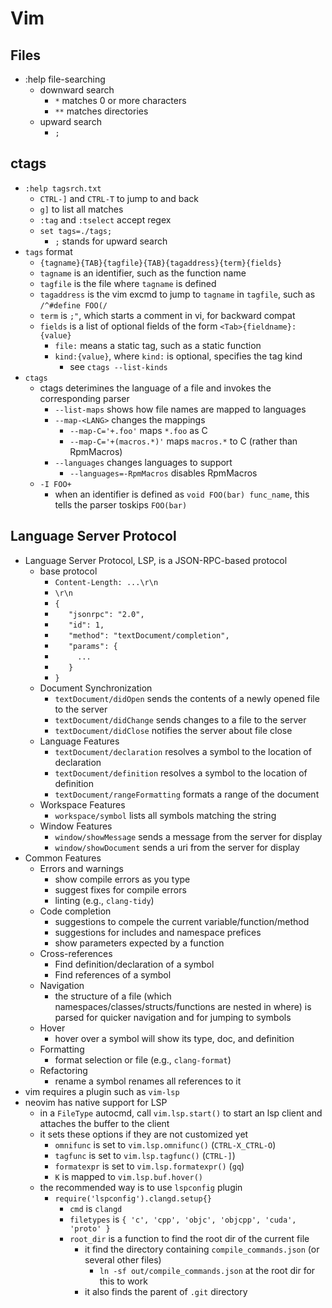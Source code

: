 Vim
===

## Files

- :help file-searching
  - downward search
    - `*` matches 0 or more characters
    - `**` matches directories
  - upward search
    - `;`

## ctags

- `:help tagsrch.txt`
  - `CTRL-]` and `CTRL-T` to jump to and back
  - `g]` to list all matches
  - `:tag` and `:tselect` accept regex
  - `set tags=./tags;`
    - `;` stands for upward search
- `tags` format
  - `{tagname}{TAB}{tagfile}{TAB}{tagaddress}{term}{fields}`
  - `tagname` is an identifier, such as the function name
  - `tagfile` is the file where `tagname` is defined
  - `tagaddress` is the vim excmd to jump to `tagname` in `tagfile`, such as
    `/^#define FOO(/`
  - `term` is `;"`, which starts a comment in vi, for backward compat
  - `fields` is a list of optional fields of the form
    `<Tab>{fieldname}:{value}`
    - `file:` means a static tag, such as a static function
    - `kind:{value}`, where `kind:` is optional, specifies the tag kind
      - see `ctags --list-kinds`
- `ctags`
  - ctags deterimines the language of a file and invokes the corresponding
    parser
    - `--list-maps` shows how file names are mapped to languages
    - `--map-<LANG>` changes the mappings
      - `--map-C='+.foo'` maps `*.foo` as C
      - `--map-C='+(macros.*)'` maps `macros.*` to C (rather than RpmMacros)
    - `--languages` changes languages to support
      - `--languages=-RpmMacros` disables RpmMacros
  - `-I FOO+`
    - when an identifier is defined as `void FOO(bar) func_name`, this tells
      the parser toskips `FOO(bar)`

## Language Server Protocol

- Language Server Protocol, LSP, is a JSON-RPC-based protocol
  - base protocol
    - `Content-Length: ...\r\n`
    - `\r\n`
    - `{`
    - `   "jsonrpc": "2.0",`
    - `   "id": 1,`
    - `   "method": "textDocument/completion",`
    - `   "params": {`
    - `     ...`
    - `   }`
    - `}`
  - Document Synchronization
    - `textDocument/didOpen` sends the contents of a newly opened file to the
      server
    - `textDocument/didChange` sends changes to a file to the server
    - `textDocument/didClose` notifies the server about file close
  - Language Features
    - `textDocument/declaration` resolves a symbol to the location of
      declaration
    - `textDocument/definition` resolves a symbol to the location of
      definition
    - `textDocument/rangeFormatting` formats a range of the document
  - Workspace Features
    - `workspace/symbol` lists all symbols matching the string
  - Window Features
    - `window/showMessage` sends a message from the server for display
    - `window/showDocument` sends a uri from the server for display
- Common Features
  - Errors and warnings
    - show compile errors as you type
    - suggest fixes for compile errors
    - linting (e.g., `clang-tidy`)
  - Code completion
    - suggestions to compele the current variable/function/method
    - suggestions for includes and namespace prefices
    - show parameters expected by a function
  - Cross-references
    - Find definition/declaration of a symbol
    - Find references of a symbol
  - Navigation
    - the structure of a file (which namespaces/classes/structs/functions are
      nested in where) is parsed for quicker navigation and for jumping to
      symbols
  - Hover
    - hover over a symbol will show its type, doc, and definition
  - Formatting
    - format selection or file (e.g., `clang-format`)
  - Refactoring
    - rename a symbol renames all references to it
- vim requires a plugin such as `vim-lsp`
- neovim has native support for LSP
  - in a `FileType` autocmd, call `vim.lsp.start()` to start an lsp client and
    attaches the buffer to the client
  - it sets these options if they are not customized yet
    - `omnifunc` is set to `vim.lsp.omnifunc()` (`CTRL-X_CTRL-O`)
    - `tagfunc` is set to `vim.lsp.tagfunc()` (`CTRL-]`)
    - `formatexpr` is set to `vim.lsp.formatexpr()` (`gq`)
    - `K` is mapped to `vim.lsp.buf.hover()`
  - the recommended way is to use `lspconfig` plugin
    - `require('lspconfig').clangd.setup{}`
      - `cmd` is `clangd`
      - `filetypes` is `{ 'c', 'cpp', 'objc', 'objcpp', 'cuda', 'proto' }`
      - `root_dir` is a function to find the root dir of the current file
        - it find the directory containing `compile_commands.json` (or
          several other files)
          - `ln -sf out/compile_commands.json` at the root dir for this to
            work
        - it also finds the parent of `.git` directory
